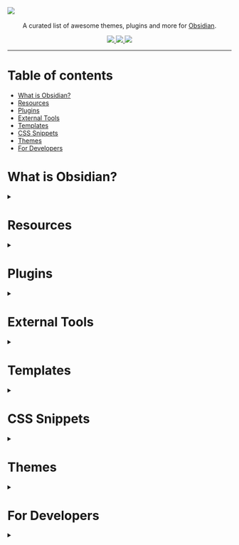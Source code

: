 ![](media/banner.png)

<div align="center">

A curated list of awesome themes, plugins and more for [Obsidian](https://obsidian.md/).

<a href="https://discord.gg/veuWUTm">
  <img src="https://img.shields.io/discord/686053708261228577?color=%234E5D94%20&label=Obsidian Discord Server&logo=Discord&logoColor=white">
</a>
<a href="https://www.reddit.com/r/ObsidianMD/">
  <img src="https://img.shields.io/reddit/subreddit-subscribers/obsidianmd?label=r%2Fobsidianmd&logo=reddit&logoColor=white&?link=https://www.reddit.com/r/ObsidianMD/">
</a>
<a href="https://forum.obsidian.md/">
  <img src="https://img.shields.io/badge/Obsidian Forum-Discuss-%238471DA">
</a>

</div>

---

# Table of contents

- [What is Obsidian?](#what-is-obsidian)
- [Resources](#resources)
- [Plugins](#plugins)
- [External Tools](#external-tools)
- [Templates](#templates)
- [CSS Snippets](#css-snippets)
- [Themes](#themes)
- [For Developers](#for-developers)

# What is Obsidian?

<details>
<summary></summary>

- [Official Obsidian Website](https://obsidian.md)
- [Reviews, Pros and Cons of Obsidian at Slant.co](https://www.slant.co/options/37045/~obsidian-md-review)
- [Obsidian at Markdown Guide](https://www.markdownguide.org/tools/obsidian/)
- [Obsidian Beginner Guide at SitePoint](https://www.sitepoint.com/obsidian-beginner-guide/)
- [Obsidian Official Roadmap](https://trello.com/b/Psqfqp7I/obsidian-roadmap)

</details>

# Resources

<details>
<summary></summary>

- [Obsidian Help](https://help.obsidian.md/): a open-source Obsidian's official help vault.
- [Obsidian Roundup](https://obsidianroundup.org/): a weekly roundup of Obsidian.md tips, news & resources via Eleanor Konik.
- [Obsidian Garden](https://obsidian.garden): a open-source guide to creating your own 🌳 Digital Garden with Obsidian.
- [Official Getting Started Guide](https://dynalist.io/d/CQ4V16tFhIJIfy-rgDK7r1Bp) (may be a little outdated)
- [🎬 Obsidian Office Hours](https://www.youtube.com/channel/UCJKoNPnBdCSloJ2wlKnV2Fw)
- [🎬 Obsidian Community Talks](https://www.youtube.com/channel/UCxNSTq2kmupdR6LD400FpvA)
- [🎬 Linking Your Thinking (Nick Milo)](https://www.youtube.com/channel/UC85D7ERwhke7wVqskV_DZUA)
- [🎬 Bryan Jenks](https://www.youtube.com/channel/UCfhSB16X9MXhzSFe_H7XbHg)
- [🎬 Productivity Guru](https://www.youtube.com/playlist?list=PLvmlaxyxtsWz428CtIo_Ia8Bhbo8Uvq2f)
- [🎬 Santi Younger](https://www.youtube.com/playlist?list=PL_7j1BHf-xmj3Jr2h3lI6SXlvIaIjcmmo)
- [🎬 Effective Remote Work](https://www.youtube.com/playlist?list=PLrI2d6gSaO9BCd8HjgkSY1yd50nyfxYpN)
- [🇨🇳 AllinBon](https://www.zhihu.com/people/kio-mis/pins): a Chinese alternative to Obsidian Roundup

</details>

# Plugins

<details>
<summary></summary>

| Name | Description | Credits |
| :--: | :---------- | ------: |
| [Obsidian Day Planner](https://github.com/lynchjames/obsidian-day-planner) | Plugin for day planning and managing pomodoro timers from a task list | [lynchjames](https://github.com/lynchjames) |
| [Flashcards](https://github.com/reuseman/flashcards-obsidian) | Simple and intuitive integration for Anki | [reuseman](https://github.com/reuseman) |
| [Shell commands](https://github.com/Taitava/obsidian-shellcommands) | You can predefine system commands that you want to run frequently, and assign hotkeys for them. For example open external applications. Automatic execution is also supported. | [Jarkko Linnanvirta](https://github.com/Taitava) |
| [Invio](https://docs.webinfra.cloud/) | Sync and Publish alternative | [frontend-engineering](https://github.com/frontend-engineering) |

  
</details>
  
# External Tools

<details>
<summary></summary>

- [Converters](#converters)
- [Browser extensions](#browser-extensions)
- [Publishing](#publishing)
- [Other](#other)
  
## Converters

| Name | Description | Credits |
| :--: | :---------- | ------: |
| [Notion to Obsidian converter](https://github.com/connertennery/Notion-to-Obsidian-Converter) | Simple script to convert exported Notion notes to Obsidian. | [Conner Tennery](https://github.com/connertennery) |
| [Yarle - Yet Another Rope Ladder from Evernote](https://github.com/akosbalasko/yarle) | Node.js app to convert exported Evernote notes to Markdown (Obsidian) | [Akos Balasko](https://github.com/akosbalasko) |
| [keep-it-markdown](https://github.com/djsudduth/keep-it-markdown) | Convert Google Keep notes dynamically to markdown for Obsidian and Notion using the unofficial Keep API. | [Don Sudduth](https://github.com/djsudduth) |
| [gooseberry](https://github.com/out-of-cheese-error/gooseberry) | A command line utility to generate a knowledge base from Hypothesis annotations. | [out-of-cheese-error](https://github.com/out-of-cheese-error) |
| [BibleGateway to Obsidian](https://github.com/selfire1/BibleGateway-to-Obsidian) | Fetch the text from Bible Gateway and save it as formatted markdown file. Each chapter is saved as one file and navigation between files as well as a book-file is automatically created. All of the chapter files of a book are saved in its numbered folder. | [selfire1](https://github.com/selfire1) |
| [DayOne JSON to MD](https://github.com/ze-kel/DayOne-JSON-to-MD) | Simple app that converts jsons (packed with media files into zip) exports from Day One to Markdown. | [Kirill Kleymenov](https://github.com/ze-kel) |
| [Annotation tools](https://github.com/collignon/annotation-tools) | connecting hypothesis and obsidian.md | [Nicolas Collignon](https://github.com/collignon) |
| [A thousand notes](https://github.com/davidedc/A-thousand-notes) | Scripts for cleaning, validating and maintaining the markdown notes exported from Evernote. | [Davide Della Casa](https://github.com/davidedc) |
| [PKMigrator](https://github.com/AnweshGangula/PKMigrator) | Tools to migrate between various Personal Knowledge Management Utilities, including Remnote, Obsidian, Roam and Org-roam. | [Anwesh Gangula](https://github.com/AnweshGangula) |
| [Goodsidian](https://github.com/selfire1/goodsidian) | Goodsidian takes updates to your shelves on Goodreads and formats them to a note in Obsidian. | [selfire1](https://github.com/selfire1) |

---

## Browser extensions

| Name | Description | Credits |
| :--: | :---------- | ------: |
| [Markdownload](https://github.com/deathau/markdown-clipper) | A Firefox and Google Chrome extension to clip websites and download them into a readable markdown file. | [deathau](https://github.com/deathau) |
| [Copy Selection as Markdown](https://github.com/0x6b/copy-selection-as-markdown) | Firefox add-on to copy a selection or link as formatted Markdown | [0x6b](https://github.com/0x6b) |
| [Obsidian Clipper](https://github.com/jplattel/obsidian-clipper) | An unofficial Obsidian clipper for Chrome, that allows you to easily clip a selection to a note in Obsidian | [Joost Plattel](https://github.com/jplattel) |
| [Obsidian Bookmark](https://github.com/Liamballin/ObsidianBookmark) | A Chrome extension and nodejs server to allow web clipping to Obsidian. | [Liamballin](https://github.com/Liamballin) |

---

## Publishing

| Name | Description | Credits |
| :--: | :---------- | ------: |
| [mdzk](https://github.com/mdzk-rs/mdzk) | Zettelkasten system and command line static publishing tool. Aims at full support for Obsidian Markdown. | [mdzk-rs](https://github.com/mdzk-rs) |
| [publish](https://github.com/obsidian-userland/publish) | An open-source Obsidian Publish alternative | [obsidian-userland](https://github.com/obsidian-userland)
| [quartz](https://github.com/jackyzha0/quartz) | Host your own second brain and digital garden | [jackyzha0](https://github.com/jackyzha0) |
| [obyde](https://github.com/khalednassar/obyde) | A minimal tool to convert a "standardly" configured Obsidian vault to a Jekyll or Hugo blog. | [Khaled M. Nassar](https://github.com/khalednassar) |
| [writeup-converter](https://github.com/Twigonometry/writeup-converter) | Script for grabbing markdown files and Obsidian attachments from one folder and copying them to another. Also contains a 'website formatter' that uses regex to parse markdown headers and links and reformat them to create Jekyll-friendly links and contents tables. | [Mac Goodwin](https://github.com/Twigonometry) |
| [pelican-obsidian](https://github.com/jonathan-s/pelican-obsidian) | Makes it possible to bridge work in obsidian to pelican seamlessly. | [Jonathan Sundqvist](https://github.com/jonathan-s) |
| [yet-another-free-publish-alternative](https://github.com/Mara-Li/yet-another-free-publish-alternative) | A Jekyll digital garden template, optimized for integration with Obsidian. It aims to enhance discoverability and help you build a personal knowledge base that can scale with time. | [Mara Li](https://github.com/Mara-Li) |
| [Perlite](https://github.com/secure-77/Perlite) | A webbased markdown viewer optimized for Obsidian | [secure-77](https://github.com/secure-77)

---

## Other

| Name | Description | Credits |
| :--: | :---------- | ------: |
| [Obsidian For Business](https://github.com/tallguyjenks/Obsidian-For-Business) | A combination of a template vault with initial structure and some Microsoft Office VBA Macros to facilitate a powerful, extensible, and flexible plain text workflow using Microsoft Office and Obsidian For Business. | [Bryan Jenks](https://github.com/tallguyjenks) |
| [Sourcegraph knowledge bases extension](https://github.com/bobheadxi/sourcegraph-knowledge-bases) | Browse Markdown knowledge bases (e.g. Obsidian vaults or Foam repositories) in Sourcegraph. | [Robert Lin](https://github.com/bobheadxi) |
| [Obweb](https://github.com/chenyukang/obweb/) | Web applcation to view and edit files in an Obsidian vault. Optimized for mobile devices. | [Yukang Chen](https://github.com/chenyukang) |
  
---
  
</details>

# Templates

<details>
<summary></summary>

## Vault templates

| Name | Description | Credits |
| :--: | :---------- | ------: |
| [Linking Your Thinking Kit](https://forum.obsidian.md/t/lyt-kit-now-downloadable/390) | This starter kit is designed to get you immediately hands-on with ways to manage your digital notes. Experiment. Learn by doing. See what methods work for you. | [Nick Milo](https://forum.obsidian.md/u/nickmilo) |
| [PARA Starter Kit](https://forum.obsidian.md/t/para-starter-kit/223) | It’s a full vault to explore around and some of the methodology for P.A.R.A. and how to get started for yourself. | [cotemaxime](https://forum.obsidian.md/u/cotemaxime/summary) |
| [Obsidian Starter Templates](https://github.com/masonlr/obsidian-starter-templates) | Obsidian Starter Templates gathers examples from the Obsidian community. Its broader aims are to uncover and communicate how others use backlinks and various markdown tricks and why these techniques work. | [masonlr](https://github.com/masonlr) |
| [Obsidian JG Method](https://github.com/joshwingreene/Obsidian-JG-Method) | A starter kit that follows how to use Obsidian to manage goals, tasks, notes, and software development knowledge base. | [joshwingreene](https://github.com/joshwingreene) |
| [SlRvb’s Journaling Setup](https://publish.obsidian.md/slrvb/50+Nebula/30-N+Nebula/N+-+Bullet+Journal+Setup) | This is a deep dive into how SlRvb go about journaling the things that happen in his life. | [SlRvb](https://forum.obsidian.md/u/SlRvb/summary) |
| [SlRvb’s MediaDB Setup](https://publish.obsidian.md/slrvb/50+Nebula/30-N+Nebula/N+-+MediaDB+Vault+Setup) | Setup for a database vault that stores entertainment media. | [SlRvb](https://forum.obsidian.md/u/SlRvb/summary) |

## Note templates

| Name | Description | Credits |
| :--: | :---------- | ------: |
| [Obsidian Templates](https://github.com/chetachiezikeuzor/Obsidian-Templates) | Few templates, such as admonitions, chess plays, clipboard and others | [Chetachi Ezikeuzor](https://github.com/chetachiezikeuzor) |
| [Template Showcase for Templater](https://github.com/SilentVoid13/Templater/discussions/categories/templates-showcase) | Templates for [Templater](https://github.com/SilentVoid13/Templater) made by its community. | Templater Community |

</details>

# CSS Snippets

<details>
<summary></summary>

Small tweaks to add to your `vault/.obsidian/snippets` folder.

- [Collapsing Sidebar](#collapsing-sidebar)
- [Bullet Point Relationship Lines](#bullet-point-relationship-lines)
- [Auto-fading UI](#auto-fading-ui)
- [Smaller Scrollbar](#smaller-scrollbar)
- [Subtler Folding Gutter Arrows](#subtler-folding-gutter-arrows)
- [Hyphenation and Justification](#hyphenation-and-justification)
- [Enlarge Image on Hover](#enlarge-image-on-hover)
- [Nicer Checkboxes](#nicer-checkboxes)
- [Stylish Block Quotes](#stylish-block-quotes)
- [Bigger Link Popup Preview](#bigger-link-popup-preview)
- [Custom Icons Differing Files and Folders](#custom-icons-differing-files-and-folders)
- [Custom Icons for Specific Folders](#custom-icons-for-specific-folders)
- [Tag Pills](#tag-pills)
- [Custom Icons for Frontmatter Tags](#custom-icons-for-frontmatter-tags)
- [Outliner For The Outline and File Explorer](#outliner-for-the-outline-and-file-explorer)
- [Better Bullet Points in Edit Mode](#better-bullet-points-in-edit-mode)
- [Image Cards](#image-cards)
- [Media Grid](#media-grid)
- [Custom-folder-files-tree](#Custom-folder-files-tree)

Not enough? There are many other places related to snippets:

- [#custom-css at Obsidian Forum](https://forum.obsidian.md/tag/custom-css/l/top)
- [CSS snippets in Obsidian Help](https://help.obsidian.md/How+to/Add+custom+styles#Use+Themes+and+or+CSS+snippets)
- [Other GitHub repositories](https://github.com/search?q=obsidian-snippets)

## [Collapsing Sidebar](code/css-snippets/collapsing-sidebar.css)

by [@Kmaasrud](https://github.com/kmaasrud)

[📁 collapsing-sidebar.css](code/css-snippets/collapsing-sidebar.css)

---

## [Bullet Point Relationship Lines](code/css-snippets/bullet-point-relationship-lines.css)

by [@deathau](https://github.com/deathau)

Relationship lines that shows hierarchy, like in code editors.

![](media/css-snippets/bullet-point-relationship-lines-1.png)
[📁 bullet-point-relationship-lines.css](code/css-snippets/bullet-point-relationship-lines.css)

---

## [Auto-fading UI](code/css-snippets/autofading-ui.css)

by [@Rumen Dimitrov](https://forum.obsidian.md/u/rsdimitrov)

Fades note's header controls and status bar items when not hovered.

![](media/css-snippets/autofading-ui-1.gif)
[📁 autofading-ui.css](code/css-snippets/autofading-ui.css)

---

## [Smaller Scrollbar](code/css-snippets/smaller-scrollbar.css)

by [@Rumen Dimitrov](https://forum.obsidian.md/u/rsdimitrov)

![](media/css-snippets/smaller-scrollbar-1.png)

[📁 smaller-scrollbar.css](code/css-snippets/smaller-scrollbar.css)

---

## [Subtler Folding Gutter Arrows](code/css-snippets/subtler-folding-gutter-arrows.css)

by [@Rumen Dimitrov](https://forum.obsidian.md/u/rsdimitrov)

Increases the size of the folding gutter arrows and decreases their opacity until hovered.

![](media/css-snippets/subtler-folding-gutter-arrows-1.png)

[📁 subtler-folding-gutter-arrows.css](code/css-snippets/subtler-folding-gutter-arrows.css)

---

## [Hyphenation and Justification](code/css-snippets/hyphenation-and-justification.css)

by [@Boyd](https://forum.obsidian.md/u/boyd/summary)

Justifies the whole text and breaks words into two lines if needed.

![](media/css-snippets/hyphenation-and-justification-1.png)

[📁 hyphenation-and-justification.css](code/css-snippets/hyphenation-and-justification.css)

---

## [Enlarge Image on Hover](code/css-snippets/enlarge-image-on-hover.css)

by [@den](https://forum.obsidian.md/u/den/summary)

![](media/css-snippets/enlarge-image-on-hover-1.gif)

[📁 enlarge-image-on-hover.css](code/css-snippets/enlarge-image-on-hover.css)

---

## [Nicer Checkboxes](code/css-snippets/nicer-checkboxes.css)

by [@kepano](https://forum.obsidian.md/u/kepano/summary) & [@rsdimitrov](https://forum.obsidian.md/u/rsdimitrov)

To toggle a checkbox, place your cursor right after it, press left arrow once and then press backspace.

![](media/css-snippets/nicer-checkboxes-1.gif)

[📁 nicer-checkboxes.css](code/css-snippets/nicer-checkboxes.css)

---

## [Stylish Block Quotes](code/css-snippets/stylish-blockquotes.css)

by [@Thery](https://forum.obsidian.md/u/Thery/summary)

![](media/css-snippets/stylish-blockquotes-1.png)

[📁 stylish-blockquotes.css](code/css-snippets/stylish-blockquotes.css)

---

## [Bigger Link Popup Preview](code/css-snippets/bigger-link-popup-preview.css)

by [@Cannibalox](https://github.com/cannibalox) & [@konhi](https://github.com/konhi)

![](media/css-snippets/bigger-link-popup-preview-1.png)

[📁 bigger-link-popup-preview.css](code/css-snippets/bigger-link-popup-preview.css)

---

## [Custom Icons Differing Files and Folders](code/css-snippets/custom-icons-differing-files-and-folders.css)

by [@deathau](https://github.com/deathau)

Adds custom icons for files and folders. Please read the comments in the `.css` file.

![](media/css-snippets/custom-icons-differing-files-and-folders-1.png)

[📁 custom-icons-differing-files-and-folders.css](code/css-snippets/custom-icons-differing-files-and-folders.css)

[📁 IcoMoon.io Free Version](https://github.com/Keyamoon/IcoMoon-Free/archive/master.zip)

---

## [Custom Icons for Specific Folders](code/css-snippets/custom-icons-for-specific-folders.css)

by [@ScottKillen](https://github.com/ScottKillen)

Adds custom icons to **specific** folders.

![](media/css-snippets/custom-icons-for-specific-folders-1.png)

[📁 custom-icons-for-specific-folders.css](code/css-snippets/custom-icons-for-specific-folders.css)

---

## [Tag Pills](code/css-snippets/tag-pills.css)

by [@uzerper](https://forum.obsidian.md/u/uzerper)

![](media/css-snippets/tag-pills-1.png)

[📁 tag-pills.css](code/css-snippets/tag-pills.css)

---

## [Custom Icons for Frontmatter Tags](code/css-snippets/custom-icons-for-frontmatter-tags.css)

by [@ScottKillen](https://github.com/ScottKillen)

Adds custom icons to **specific** tags in the frontmatter section.
Compatible with [Tag Pills](#tag-pills) and most themes, including [minimal](https://forum.obsidian.md/t/minimal-theme/3659).

![](media/css-snippets/custom-icons-for-frontmatter-tags-1.png)

[📁 custom-icons-for-frontmatter-tags.css](code/css-snippets/custom-icons-for-frontmatter-tags.css)

---

## [Outliner For The Outline and File Explorer](code/css-snippets/outliner-for-the-outline-and-file-explorer.css)

by [@Shamama](https://forum.obsidian.md/u/Shamama), [@wonton](https://forum.obsidian.md/u/wonton/summary) & [@konhi](https://github.com/konhi)

![](media/css-snippets/outliner-for-the-outline-and-file-explorer-1.png)

[📁 outliner-for-the-outline-and-file-explorer.css](code/css-snippets/outliner-for-the-outline-and-file-explorer.css)

---

## [Better Bullet Points in Edit Mode](code/css-snippets/better-bullet-points-in-edit-mode.css)

by [@Piotr](https://forum.obsidian.md/u/Piotr) & [@konhi](https://github.com/konhi)

![](media/css-snippets/better-bullet-points-in-edit-mode-1.gif)

[📁 better-bullet-points-in-edit-mode.css](code/css-snippets/better-bullet-points-in-edit-mode.css)

---

## [Image Cards](code/css-snippets/image-cards.css)

by [@TClark1011](https://github.com/TClark1011)

Give your images a shadow and rounded corners.

![](media/css-snippets/image-cards-1.png)

[📁 image-cards.css](code/css-snippets/image-cards.css)

---

## [Media Grid](code/css-snippets/media-grid.css)

by [@zremboldt](https://github.com/zremboldt)

Add more meaning and visual interest to your documents by easily grouping sets of images, videos, or even audio tracks into grid layouts.  

IMPORTANT
For information on requirements and how to use this snippet, see its [original repo](https://github.com/zremboldt/obsidian-media-grid).

![](media/css-snippets/media-grid.png)

[📁 media-grid.css](code/css-snippets/media-grid.css)

---

## [Custom-folder-files-tree](code/css-snippets/custom-folder-files-tree.css)

![preview](media/css-snippets/custom-folder-files-tree.gif)

[📁 custom-folder-files-tree.css](code/css-snippets/custom-folder-files-tree.css)

---

</details>

# Themes

<details>
<summary></summary>

Most themes should be available through the `Appearance` => `Community themes` in Obsidian's settings. You can find more info at [Obsidian Help/Add custom styles](https://help.obsidian.md/How+to/Add+custom+styles).

| Repository | Screenshot |
| :-----------: | :-----------: |
| [kognise/obsidian-atom](https://github.com/kognise/obsidian-atom) | ![Atom](https://raw.githubusercontent.com/kognise/obsidian-atom/master/screenshot-hybrid.png "") |
| [cotemaxime/obsidian-amethyst](https://github.com/cotemaxime/obsidian-amethyst) | ![Amethyst](https://raw.githubusercontent.com/cotemaxime/obsidian-amethyst/master/screenshot.png "") |
| [insanum/obsidian_gruvbox](https://github.com/insanum/obsidian_gruvbox) | ![Obsidian gruvbox](https://raw.githubusercontent.com/insanum/obsidian_gruvbox/master/dark.png "") |
| [insanum/obsidian_nord](https://github.com/insanum/obsidian_nord) | ![Obsidian Nord](https://raw.githubusercontent.com/insanum/obsidian_nord/master/screen.png "") |
| [jarodise/Dracula-for-Obsidian.md](https://github.com/jarodise/Dracula-for-Obsidian.md) | ![Dracula for Obsidian](https://raw.githubusercontent.com/jarodise/Dracula-for-Obsidian.md/master/screencap.jpg "") |
| [chad-bennett/warmth-obsidian-theme](https://github.com/chad-bennett/warmth-obsidian-theme) | ![Warmth](https://raw.githubusercontent.com/chad-bennett/warmth-obsidian-theme/master/warmth.jpg "") |
| [dogwaddle/obsidian-gastown-theme.md](https://github.com/dogwaddle/obsidian-gastown-theme.md) | ![Gastown](https://raw.githubusercontent.com/dogwaddle/obsidian-gastown-theme.md/master/ObsidianOne.png "") |
| [deathau/80s-Neon-for-Obsidian.md](https://github.com/deathau/80s-Neon-for-Obsidian.md) | ![80s Neon](https://raw.githubusercontent.com/deathau/80s-Neon-for-Obsidian.md/master/screenshot.jpg "") |
| [deathau/Base2Tone-For-Obsidian.md](https://github.com/deathau/Base2Tone-For-Obsidian.md) | ![Base2Tone](https://raw.githubusercontent.com/deathau/Base2Tone-For-Obsidian.md/master/colours.gif "") |
| [deathau/Notation-for-Obsidian](https://github.com/deathau/Notation-for-Obsidian) | ![Notation](https://raw.githubusercontent.com/deathau/Notation-for-Obsidian/master/screenshot.jpg "") |
| [deathau/obsidian-christmas-theme](https://github.com/deathau/obsidian-christmas-theme) | ![Christmas](https://raw.githubusercontent.com/deathau/obsidian-christmas-theme/master/screenshot.png "") |
| [Slowbad/obsidian-solarized](https://github.com/Slowbad/obsidian-solarized) | ![Solarized](https://raw.githubusercontent.com/Slowbad/obsidian-solarized/master/screenshot.png "") |
| [obsidian-ezs/obsidian-comfort-color-dark](https://github.com/obsidian-ezs/obsidian-comfort-color-dark) | ![Comfort color dark](https://raw.githubusercontent.com/obsidian-ezs/obsidian-comfort-color-dark/master/screencap.png "") |
| [obsidian-ezs/obsidian-ursa](https://github.com/obsidian-ezs/obsidian-ursa) | ![Ursa](https://raw.githubusercontent.com/obsidian-ezs/obsidian-ursa/master/light-theme_full.png "") |
| [nickmilo/Cybertron](https://github.com/nickmilo/Cybertron) | ![Cybertron](https://raw.githubusercontent.com/nickmilo/Cybertron/master/Cybertron.png "") |
| [kartik-karz/moonlight-obsidian](https://github.com/kartik-karz/moonlight-obsidian) | ![Moonlight](https://raw.githubusercontent.com/kartik-karz/moonlight-obsidian/master/moonlight-theme.png "") |
| [seanwcom/Red-Graphite-for-Obsidian](https://github.com/seanwcom/Red-Graphite-for-Obsidian) | ![Red Graphite](https://raw.githubusercontent.com/seanwcom/Red-Graphite-for-Obsidian/master/screenshot01.png "") |
| [kartik-karz/subtlegold-obsidian](https://github.com/kartik-karz/subtlegold-obsidian) | ![Subtlegold](https://raw.githubusercontent.com/kartik-karz/subtlegold-obsidian/master/subtlegold-theme.png "") |
| [sainadh-d/obsidian-boom](https://github.com/sainadh-d/obsidian-boom) | ![Obsidian Boom](https://raw.githubusercontent.com/sainadh-d/obsidian-boom/master/roam-1.png "") |
| [pgalliford/Obsidian-theme-Incredible-Hulk](https://github.com/pgalliford/Obsidian-theme-Incredible-Hulk) | ![Hulk](https://raw.githubusercontent.com/pgalliford/Obsidian-theme-Incredible-Hulk/master/Screen%20Shot.png "") |
| [GuangluWu/obsidian-pisum](https://github.com/GuangluWu/obsidian-pisum) | ![Pisum](https://raw.githubusercontent.com/GuangluWu/obsidian-pisum/master/fullpower.png "") |
| [elliotboyd/obsidian-traffic-lights](https://github.com/elliotboyd/obsidian-traffic-lights) | ![Traffic Lights](https://raw.githubusercontent.com/elliotboyd/obsidian-traffic-lights/master/dark.png "") |
| [mediapathic/obsidian-arsmagna-theme](https://github.com/mediapathic/obsidian-arsmagna-theme) | ![Ars Magna](https://raw.githubusercontent.com/mediapathic/obsidian-arsmagna-theme/master/arsmagna.png "") |
| [cannibalox/Obsdn-dark-rmx](https://github.com/cannibalox/Obsdn-dark-rmx) | ![Obsdn-Dark-Rmx](https://raw.githubusercontent.com/cannibalox/Obsdn-dark-rmx/master/Obsdn-Dark-Rmx.png "") |
| [kepano/obsidian-minimal](https://github.com/kepano/obsidian-minimal) | ![Minimal](https://raw.githubusercontent.com/kepano/obsidian-minimal/master/dark-simple.png "") |
| [rcvd/obsidian_ia](https://github.com/rcvd/obsidian_ia) | ![obsidian_ia](https://raw.githubusercontent.com/rcvd/obsidian_ia/master/light.png "") |
| [bcdavasconcelos/Obsidian-Charcoal](https://github.com/bcdavasconcelos/Obsidian-Charcoal) | ![Charcoal](https://raw.githubusercontent.com/bcdavasconcelos/Obsidian-Charcoal/master/charcoal.png "") |
| [bcdavasconcelos/Obsidian-Panic_Mode](https://github.com/bcdavasconcelos/Obsidian-Panic_Mode) | ![Panic Mode](https://raw.githubusercontent.com/bcdavasconcelos/Obsidian-Panic_Mode/master/panic.png "") |
| [bcdavasconcelos/Obsidian-Graphite](https://github.com/bcdavasconcelos/Obsidian-Graphite) | ![Dark Graphite](https://raw.githubusercontent.com/bcdavasconcelos/Obsidian-Graphite/master/graphite.png "") |
| [bcdavasconcelos/Obsidian-Ayu](https://github.com/bcdavasconcelos/Obsidian-Ayu) | ![Ayu](https://raw.githubusercontent.com/bcdavasconcelos/Obsidian-Ayu/master/ayu2.png "") |
| [bcdavasconcelos/Obsidian-Ayu_Mirage](https://github.com/bcdavasconcelos/Obsidian-Ayu_Mirage) | ![Ayu Mirage](https://raw.githubusercontent.com/bcdavasconcelos/Obsidian-Ayu_Mirage/master/ayu1.png "") |
| [bcdavasconcelos/Obsidian-GDCT](https://github.com/bcdavasconcelos/Obsidian-GDCT) | ![GDCT](https://raw.githubusercontent.com/bcdavasconcelos/Obsidian-GDCT/master/gdct.png "") |
| [bcdavasconcelos/Obsidian-GDCT_Dark](https://github.com/bcdavasconcelos/Obsidian-GDCT_Dark) | ![GDCT Dark](https://raw.githubusercontent.com/bcdavasconcelos/Obsidian-GDCT_Dark/master/gdct.png "") |
| [DubininDmitry/Obuntu-theme-for-Obsidian](https://github.com/DubininDmitry/Obuntu-theme-for-Obsidian) | ![Obuntu](https://raw.githubusercontent.com/DubininDmitry/Obuntu-theme-for-Obsidian/master/screenshot.jpg "") |
| [cannibalox/ono-sendai_obsdn](https://github.com/cannibalox/ono-sendai_obsdn) | ![Ono Sendai](https://raw.githubusercontent.com/cannibalox/ono-sendai_obsdn/master/ono-sendai_obsdn_00.png "") |
| [whyt-byte/Blue-Topaz_Obsidian-css](https://github.com/whyt-byte/Blue-Topaz_Obsidian-css) | ![Blue Topaz](https://raw.githubusercontent.com/whyt-byte/Blue-Topaz_Obsidian-css/master/preview_Blue%20Topaz.png "") |
| [santiyounger/Reverie-Obsidian-Theme](https://github.com/santiyounger/Reverie-Obsidian-Theme) | ![Reverie](https://raw.githubusercontent.com/santiyounger/Reverie-Obsidian-Theme/master/img/reverie-2020-09-14-dark.png "") |
| [ryjjin/Obsidian-Dark-Graphite-Pie-theme](https://github.com/ryjjin/Obsidian-Dark-Graphite-Pie-theme) | ![Dark Graphite Pie](https://raw.githubusercontent.com/ryjjin/Obsidian-Dark-Graphite-Pie-theme/master/Dark%20Graphite%20Pie%20theme%200.9.4.png "") |
| [bennyxguo/Obsidian-Obsidianite](https://github.com/bennyxguo/Obsidian-Obsidianite) | ![Obsidianite](https://raw.githubusercontent.com/bennyxguo/Obsidian-Obsidianite/master/images/demo1.png "") |
| [ishgunacar/gitsidian](https://github.com/ishgunacar/gitsidian) | ![Gitsidian](https://raw.githubusercontent.com/ishgunacar/gitsidian/master/showcase.png "") |
| [jamiebrynes7/clair-de-lune-obsidian-theme](https://github.com/jamiebrynes7/clair-de-lune-obsidian-theme) | ![Clair de Lune](https://raw.githubusercontent.com/jamiebrynes7/clair-de-lune-obsidian-theme/master/assets/screenshot.png "") |
| [manassadasivuni/obsidian-molecule](https://github.com/manassadasivuni/obsidian-molecule) | ![Molecule](https://raw.githubusercontent.com/manassadasivuni/obsidian-molecule/master/images/Screenshot1.png "") |
| [sparklau/comfort-smooth](https://github.com/sparklau/comfort-smooth) | ![Comfort Smooth](https://raw.githubusercontent.com/sparklau/comfort-smooth/master/comfort-smooth.png "") |
| [dxcore35/Suddha-theme](https://github.com/dxcore35/Suddha-theme) | ![Suddha](https://raw.githubusercontent.com/dxcore35/Suddha-theme/master/Images/Preview1.jpg "") |
| [mgmeyers/obsidian-california-coast-theme](https://github.com/mgmeyers/obsidian-california-coast-theme) | ![California Coast](https://raw.githubusercontent.com/mgmeyers/obsidian-california-coast-theme/master/screenshots/04.png "") |
| [radekkozak/discordian](https://github.com/radekkozak/discordian) | ![Discordian](https://raw.githubusercontent.com/radekkozak/discordian/master/media/screenshots/discordian-full-mode.png "") |
| [chad-bennett/al-dente-obsidian-theme](https://github.com/chad-bennett/al-dente-obsidian-theme) | ![Al Dente](https://raw.githubusercontent.com/chad-bennett/al-dente-obsidian-theme/master/aldente-screenshot.png "") |
| [santiyounger/Wasp-Obsidian-Theme](https://github.com/santiyounger/Wasp-Obsidian-Theme) | ![Wasp](https://raw.githubusercontent.com/santiyounger/Wasp-Obsidian-Theme/master/img/wasp-dark.png "") |
| [davidgolding/obsidian-big-sur-aesthetic](https://github.com/davidgolding/obsidian-big-sur-aesthetic) | ![Big Sur Aesthetic](https://raw.githubusercontent.com/davidgolding/obsidian-big-sur-aesthetic/master/screenshot-hybrid.png "") |
| [lukauskas/obsidian-highlighter-theme](https://github.com/lukauskas/obsidian-highlighter-theme) | ![Higlighter](https://raw.githubusercontent.com/lukauskas/obsidian-highlighter-theme/master/screenshots/screenshot-themes-panel.png "") |
| [SlRvb/Obsidian--ITS-Theme](https://github.com/SlRvb/Obsidian--ITS-Theme) | ![ITS Theme](https://raw.githubusercontent.com/SlRvb/Obsidian--ITS-Theme/master/ITS.png "") |
| [Braweria/Spectrum](https://github.com/Braweria/Spectrum) | ![Spectrum](https://raw.githubusercontent.com/Braweria/Spectrum/master/SpectrumPreview.png "") |
| [hipstersmoothie/hipstersmoothie-obsidian-theme](https://github.com/hipstersmoothie/hipstersmoothie-obsidian-theme) | ![Hipstersmoothie](https://raw.githubusercontent.com/hipstersmoothie/hipstersmoothie-obsidian-theme/master/hipstersmoothie-obsidian-theme.png "") |
| [hungsu/vileplume-obsidian](https://github.com/hungsu/vileplume-obsidian) | ![Vileplume](https://raw.githubusercontent.com/hungsu/vileplume-obsidian/master/Vileplume.png "") |
| [auroral-ui/aurora-obsidian-md](https://github.com/auroral-ui/aurora-obsidian-md) | ![Aurora](https://raw.githubusercontent.com/auroral-ui/aurora-obsidian-md/master/screenshots/screenshot-1.png "") |
| [izumin5210/obsidian-iceberg](https://github.com/izumin5210/obsidian-iceberg) | ![Iceberg](https://raw.githubusercontent.com/izumin5210/obsidian-iceberg/master/screenshot.png "") |
| [bencodezen/obsidian-night-owl-theme](https://github.com/bencodezen/obsidian-night-owl-theme) | ![Night Owl](https://raw.githubusercontent.com/bencodezen/obsidian-night-owl-theme/master/obsidian-night-owl-theme.png "") |
| [chetachiezikeuzor/Yin-and-Yang-Theme](https://github.com/chetachiezikeuzor/Yin-and-Yang-Theme) | ![Yin and Yang](https://raw.githubusercontent.com/chetachiezikeuzor/Yin-and-Yang-Theme/master/assets/screenshot.png "") |
| [shaggyfeng/obsidian-Golden-Topaz-theme](https://github.com/shaggyfeng/obsidian-Golden-Topaz-theme) | ![Golden Topaz](https://raw.githubusercontent.com/shaggyfeng/obsidian-Golden-Topaz-theme/master/screenshot.png "") |
| [shaggyfeng/obsidian-Pink-topaz-theme](https://github.com/shaggyfeng/obsidian-Pink-topaz-theme) | ![Pink Topaz](https://raw.githubusercontent.com/shaggyfeng/obsidian-Pink-topaz-theme/master/screenshot.png "") |
| [eleanorkonik/-palatinate](https://github.com/eleanorkonik/-palatinate) | ![Palatinate](https://raw.githubusercontent.com/eleanorkonik/-palatinate/master/palatinate.png "") |
| [sergey900553/obsidian_githublike_theme](https://github.com/sergey900553/obsidian_githublike_theme) | ![Dark Moss](https://raw.githubusercontent.com/sergey900553/obsidian_githublike_theme/master/screenshot.png "") |
| [Wittionary/mammoth-obsidian-theme](https://github.com/Wittionary/mammoth-obsidian-theme) | ![Mammoth](https://raw.githubusercontent.com/Wittionary/mammoth-obsidian-theme/master/screenshots/fullscreen-formatting-examples.png "") |
| [luke-rmaki/rmaki-obsidian](https://github.com/luke-rmaki/rmaki-obsidian) | ![Rmaki](https://raw.githubusercontent.com/luke-rmaki/rmaki-obsidian/master/screenshot.png "") |
| [ArtexJay/Obsidian-CyberGlow](https://github.com/ArtexJay/Obsidian-CyberGlow) | ![Cyber Glow](https://raw.githubusercontent.com/ArtexJay/Obsidian-CyberGlow/master/Screenshot.png "") |
| [johackim/obsidian-darkyan](https://github.com/johackim/obsidian-darkyan) | ![Darkyan](https://raw.githubusercontent.com/johackim/obsidian-darkyan/master/screenshot.png "") |
| [mrglitchbyte/obsidian_everforest](https://github.com/mrglitchbyte/obsidian_everforest) | ![Everforest](https://raw.githubusercontent.com/mrglitchbyte/obsidian_everforest/master/dark_v2.png "") |
| [ZaherAlMajed/Illusion-Theme.md](https://github.com/ZaherAlMajed/Illusion-Theme.md) | ![Illusion](https://raw.githubusercontent.com/ZaherAlMajed/Illusion-Theme.md/master/screenshot.png "") |
| [tylernguyen/obsidian-horizon](https://github.com/tylernguyen/obsidian-horizon) | ![Horizon](https://raw.githubusercontent.com/tylernguyen/obsidian-horizon/master/assets/preview.png "") |
| [RuslanGagushin/Tokyo-Night-Obsidian-Theme](https://github.com/RuslanGagushin/Tokyo-Night-Obsidian-Theme) | ![Tokyo Night](https://raw.githubusercontent.com/RuslanGagushin/Tokyo-Night-Obsidian-Theme/master/screenshot.png "") |
| [nikbrunner/obsidian-deep-work-theme](https://github.com/nikbrunner/obsidian-deep-work-theme) | ![Deep Work](https://raw.githubusercontent.com/nikbrunner/obsidian-deep-work-theme/master/screenshot.png "") |
| [vanadium23/obsidian-blackbird-theme](https://github.com/vanadium23/obsidian-blackbird-theme) | ![Blackbird](https://raw.githubusercontent.com/vanadium23/obsidian-blackbird-theme/master/images/example.png "") |
| [kinmury/GoldenCoffeeTheme](https://github.com/kinmury/GoldenCoffeeTheme) | ![Golden Coffee](https://raw.githubusercontent.com/kinmury/GoldenCoffeeTheme/master/Screenshots/Showcase.png "") |
| [Chrismettal/Obsidian-Behave-dark](https://github.com/Chrismettal/Obsidian-Behave-dark) | ![Behave dark](https://raw.githubusercontent.com/Chrismettal/Obsidian-Behave-dark/master/Screenshot.png "") |
| [SMUsamaShah/Obsidian-Win98-Edition](https://github.com/SMUsamaShah/Obsidian-Win98-Edition) | ![Obsidian Windows 98 Edition](https://raw.githubusercontent.com/SMUsamaShah/Obsidian-Win98-Edition/master/screenshots/main.png "") |
| [dogwaddle/lizardmen-zettelkasten](https://github.com/dogwaddle/lizardmen-zettelkasten) | ![Lizardmen Zettelkasten](https://raw.githubusercontent.com/dogwaddle/lizardmen-zettelkasten/master/screenshot.png "") |
| [firinael/obsidian-cidreira-coast-theme](https://github.com/firinael/obsidian-cidreira-coast-theme) | ![Cidreira Coast](https://raw.githubusercontent.com/firinael/obsidian-cidreira-coast-theme/master/screenshot.png "") |
| [chrisgrieser/shimmering-focus](https://github.com/chrisgrieser/shimmering-focus) | ![Shimmering Focus](https://raw.githubusercontent.com/chrisgrieser/shimmering-focus/master/dual-theme-screenshot.png "") |

</details>

# For Developers

<details>
<summary></summary>

## Creating Themes

- [#custom-css at Obsidian Forum](https://forum.obsidian.md/tag/custom-css)
  - [Getting comfortable with Obsidian CSS](https://forum.obsidian.md/t/getting-comfortable-with-obsidian-css/133)
  - [Common Selectors for Custom CSS](https://forum.obsidian.md/t/common-selectors-for-custom-css/1984)
  - [CSS Themes Showcase](https://forum.obsidian.md/t/meta-post-css-themes-showcase/76)
- [🎬 Create a Custom Theme in Obsidian](https://www.youtube.com/watch?v=lyaEnxgow4E)
- [ReggieNotes' about Obsidian CSS Themes](https://publish.obsidian.md/reggienotes/Quickstart+CSS+Guide/010+Obsidian+CSS+Themes)
- [obsidian-style-settings:](https://github.com/mgmeyers/obsidian-style-settings)  allows snippet, theme, and plugin CSS files to define a set of configuration options. It then allows users to see all the tweakable settings in one settings pane.

## Creating Plugins

- [Developers & API at Obsidian Forum](https://forum.obsidian.md/c/developers-api/14)
  - [How to get started with developing a custom plugin](https://forum.obsidian.md/t/how-to-get-started-with-developing-a-custom-plugin/8157)
  - [Using GitHub actions to release plugins](https://forum.obsidian.md/t/using-github-actions-to-release-plugins/7877)
  - [Hot Reload](https://forum.obsidian.md/t/plugin-release-for-developers-hot-reload-the-plugin-s-youre-developing/12185)
  - [Plugins mini FAQ](https://forum.obsidian.md/t/plugins-mini-faq/7737)
  - [List of available icons](https://forum.obsidian.md/t/list-of-available-icons-for-component-seticon/16332/4)
  - [Alpha Plugin List](https://forum.obsidian.md/t/meta-alpha-plugin-list-0-9-7/7736)
- [Obsidian at GitHub](https://github.com/obsidianmd)
  - [Obsidian API](https://github.com/obsidianmd/obsidian-api)
  - [Obsidian Sample Plugin](https://github.com/obsidianmd/obsidian-sample-plugin)
- [obsidian-tools:](https://github.com/obsidian-tools/obsidian-tools) an unofficial collection of tools that helps devs build plugins for obsidian.
- [obsidian-rust-plugin:](https://github.com/trashhalo/obsidian-rust-plugin) boilerplate needed to write obsidian plugins in rust!
- [obsidian-api-docs:](https://github.com/HEmile/obsidian-api-docs/blob/main/docs/00_Home.md) community-provided documentation of the Obsidian API.
- [obsidian-dev-tools:](https://github.com/KjellConnelly/obsidian-dev-tools)  allows for a modified console (useful for debugging on mobile), and viewing all Obsidian icons/strings.
- [obsidian-daily-notes-interface:](https://github.com/liamcain/obsidian-daily-notes-interface) a collection of utility functions for working with dates and daily notes in Obsidian plugins.
- [obsidian-calendar-ui:](https://github.com/liamcain/obsidian-calendar-ui) provides an out-of-the-box calendar view for Obsidian plugins.
- [obsidian-plugin-template](https://github.com/THeK3nger/obsidian-plugin-template): a plugin template customized with a nicer directory structure and some additional tool (like featuring automatic releases with Github's Actions).
- [obsidian-vault-parser](https://github.com/coffee-cup/obsidian-vault-parser): vault parser for the Obsidian note taking app.
- [Liam Cain's Obsidian API FAQ](https://liamca.in/Obsidian/API+FAQ/index)
- [#obsidian-md at GitHub](https://github.com/topics/obsidian-md)
- [Svelte (sometimes used by plugin developers to create components)](https://svelte.dev/)
- [What tools and libraries are used in Obsidian?](https://konhi.me/obsidian-stack.html)

</details>
